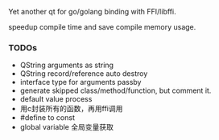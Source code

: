 
Yet another qt for go/golang binding with FFI/libffi.

speedup compile time and save compile memory usage.

### TODOs
* QString arguments as string
* QString record/reference auto destroy
* interface type for arguments passby
* generate skipped class/method/function, but comment it.
* default value process
* 用c封装所有的函数，再用ffi调用
* #define to const
* global variable 全局变量获取


